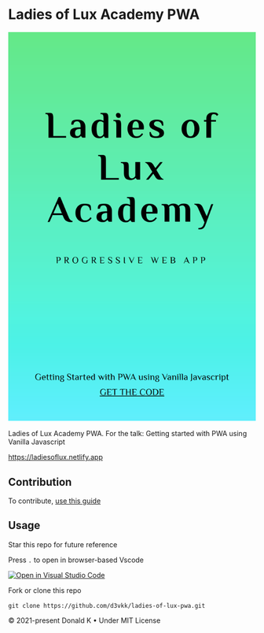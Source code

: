 # Ladies of Lux Academy PWA

![Ladies of Lux Academy PWA](https://github.com/d3vkk/ladies-of-lux-pwa/blob/master/ladiesoflux.netlify.app.png)

Ladies of Lux Academy PWA. For the talk: Getting started with PWA using Vanilla Javascript

https://ladiesoflux.netlify.app

## Contribution

To contribute, [use this guide](https://github.com/d3vkk/open-source/blob/master/CONTRIBUTING.md)

## Usage

Star this repo for future reference

Press `.` to open in browser-based Vscode

[![Open in Visual Studio Code](https://open.vscode.dev/badges/open-in-vscode.svg)](https://open.vscode.dev/d3vkk/ladies-of-lux-pwa)

Fork or clone this repo
```
git clone https://github.com/d3vkk/ladies-of-lux-pwa.git
```

© 2021-present Donald K • Under MIT License

